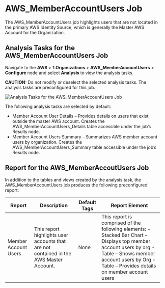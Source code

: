 # AWS_MemberAccountUsers Job

The AWS_MemberAccountUsers job highlights users that are not located in the primary AWS Identity
Source, which is generally the Master AWS Account for the Organization.

## Analysis Tasks for the AWS_MemberAccountUsers Job

Navigate to the **AWS** > **1.Organizations** > **AWS_MemberAccountUsers** > **Configure** node and
select **Analysis** to view the analysis tasks.

**CAUTION:** Do not modify or deselect the selected analysis tasks. The analysis tasks are
preconfigured for this job.

![Analysis Tasks for the AWS_MemberAccountUsers Job](/img/product_docs/accessanalyzer/solutions/aws/organizations/memberaccountusersanalysis.webp)

The following analysis tasks are selected by default:

- Member Account User Details – Provides details on users that exist outside the master AWS account.
  Creates the AWS_MemberAccountUsers_Details table accessible under the job’s Results node.
- Member Account Users Summary – Summarizes AWS member account users by organization. Creates the
  AWS_MemberAccountUsers_Summary table accessible under the job’s Results node.

## Report for the AWS_MemberAccoutUsers Job

In addition to the tables and views created by the analysis task, the AWS_MemberAccountUsers job
produces the following preconfigured report:

| Report               | Description                                                                            | Default Tags | Report Element                                                                                                                                                                                                    |
| -------------------- | -------------------------------------------------------------------------------------- | ------------ | ----------------------------------------------------------------------------------------------------------------------------------------------------------------------------------------------------------------- |
| Member Account Users | This report highlights user accounts that are not contained in the AWS Master Account. | None         | This report is comprised of the following elements: - Stacked Bar Chart – Displays top member account users by org - Table – Shows member account users by Org - Table – Provides details on member account users |
